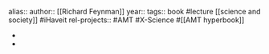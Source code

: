 alias::
author:: [[Richard Feynman]]
year::
tags:: book #lecture [[science and society]] #iHaveit
rel-projects:: #AMT #X-Science #[[AMT hyperbook]]


-
-
